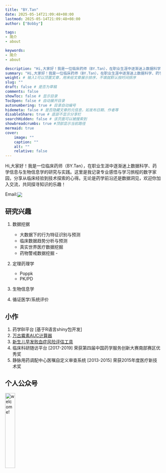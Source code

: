 ```yaml
---
title: "BY.Tan"
date: 2025-05-14T21:09:48+08:00
lastmod: 2025-05-14T21:09:48+08:00
author: ["Bobby"]

tags:
- 简介
- about

keywords:
- 简介
- about

description: "Hi,大家好！我是一位临床药师（BY.Tan），在职业生涯中逐渐迷上数据科学、药学信息与生物信息学的研究与实践。这里是我记录专业感悟与学习旅程的数字家园，分享从临床经验到技术探索的心得。无论是药学前沿还是数据洞见，欢迎你加入交流，共同探寻知识的乐趣！" # 文章描述，与搜索优化相关
summary: "Hi,大家好！我是一位临床药师（BY.Tan），在职业生涯中逐渐迷上数据科学、药学信息与生物信息学的研究与实践。无论是药学前沿还是数据洞见，欢迎你加入交流，共同探寻知识的乐趣！" # 文章简单描述，会展示在主页
weight: # 输入1可以顶置文章，用来给文章展示排序，不填就默认按时间排序
slug: ""
draft: false # 是否为草稿
comments: false
showToc: false # 显示目录
TocOpen: false # 自动展开目录
autonumbering: true # 目录自动编号
hidemeta: false # 是否隐藏文章的元信息，如发布日期、作者等
disableShare: true # 底部不显示分享栏
searchHidden: false # 该页面可以被搜索到
showbreadcrumbs: true #顶部显示当前路径
mermaid: true
cover:
    image: ""
    caption: ""
    alt: ""
    relative: false
---
```


Hi,大家好！我是一位临床药师（BY.Tan），在职业生涯中逐渐迷上数据科学、药学信息与生物信息学的研究与实践。这里是我记录专业感悟与学习旅程的数字家园，分享从临床经验到技术探索的心得。无论是药学前沿还是数据洞见，欢迎你加入交流，共同探寻知识的乐趣！

Email:<a href="mailto:dr.tanboyu@gmail.com?subject=RE:Mail from BYTan blog" ><img src="/images/email.png" style="vertical-align: middle;" /></a>


## 研究兴趣

1.  数据挖据
    - 大数据下的行为特征识别与预测
    - 临床数据趋势分析与预测
    - 真实世界医疗数据挖掘
    - 药物警戒数据挖掘    - 
2.  定理药理学
    - Poppk
    - PK/PD
    
3.  生物信息学

4.  循证医学/系统评价


## 小作

1.  药学BI平台 [基于R语言shiny包开发]
2.  [万古霉素AUC计算器](https://30plans.shinyapps.io/apps/) 
3.  [新生儿早发败血症风险评估工具](https://30plans.shinyapps.io/apps/_w_8088acbb2dcc406da43479727ea2a3cd/#tab-4554-2)
4.  临床科研随访平台 [2017-2019] 荣获第四届中国药学服务创新大赛南部赛区优秀奖
5.  静脉用药调配中心医嘱自定义审查系统 [2013-2015]  荣获2015年度医疗新技术奖

## 个人公众号

<img src="/images/qrcode.jpg" width="25%" alt="welcome!" />
